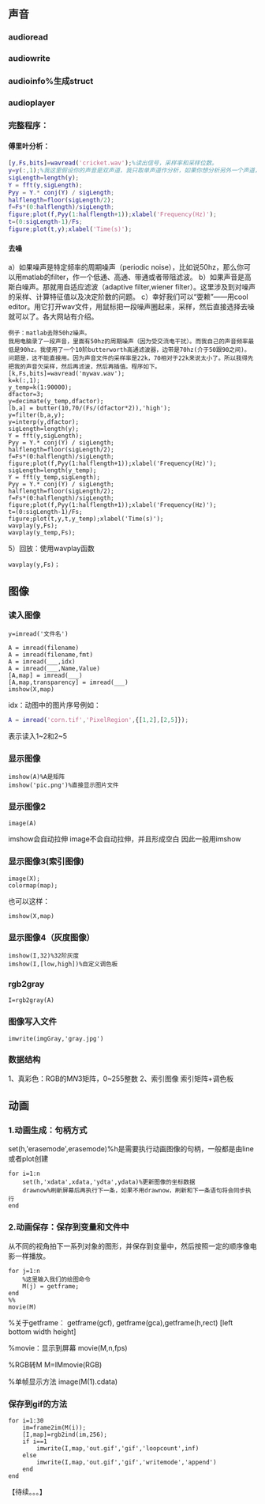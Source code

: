 
## 声音
### audioread
### audiowrite
### audioinfo%生成struct
### audioplayer


### 完整程序：

#### 傅里叶分析：
```Matlab
[y,Fs,bits]=wavread('cricket.wav');%读出信号，采样率和采样位数。
y=y(:,1);%我这里假设你的声音是双声道，我只取单声道作分析，如果你想分析另外一个声道，请改成y=y(:,2)
sigLength=length(y);
Y = fft(y,sigLength);
Pyy = Y.* conj(Y) / sigLength;
halflength=floor(sigLength/2);
f=Fs*(0:halflength)/sigLength;
figure;plot(f,Pyy(1:halflength+1));xlabel('Frequency(Hz)');
t=(0:sigLength-1)/Fs;
figure;plot(t,y);xlabel('Time(s)');
```
#### 去噪
a）如果噪声是特定频率的周期噪声（periodic noise），比如说50hz，那么你可以用matlab的filter，作一个低通、高通、带通或者带阻滤波。
b）如果声音是高斯白噪声。那就用自适应滤波（adaptive filter,wiener filter）。这里涉及到对噪声的采样、计算特征值以及决定阶数的问题。
c）幸好我们可以“耍赖”——用cool editor。用它打开wav文件，用鼠标把一段噪声圈起来，采样，然后直接选择去噪就可以了。各大网站有介绍。


```
例子：matlab去除50hz噪声。
我用电脑录了一段声音，里面有50hz的周期噪声（因为受交流电干扰）。而我自己的声音频率最低是90hz。我使用了一个10阶butterworth高通滤波器，边带是70hz(介于50跟90之间)。
问题是，这不能直接用。因为声音文件的采样率是22k，70相对于22k来说太小了。所以我得先把我的声音欠采样，然后再滤波，然后再插值。程序如下。
[k,Fs,bits]=wavread('mywav.wav');
k=k(:,1);
y_temp=k(1:90000);
dfactor=3;
y=decimate(y_temp,dfactor);
[b,a] = butter(10,70/(Fs/(dfactor*2)),'high');
y=filter(b,a,y);
y=interp(y,dfactor);
sigLength=length(y);
Y = fft(y,sigLength);
Pyy = Y.* conj(Y) / sigLength;
halflength=floor(sigLength/2);
f=Fs*(0:halflength)/sigLength;
figure;plot(f,Pyy(1:halflength+1));xlabel('Frequency(Hz)');
sigLength=length(y_temp);
Y = fft(y_temp,sigLength);
Pyy = Y.* conj(Y) / sigLength;
halflength=floor(sigLength/2);
f=Fs*(0:halflength)/sigLength;
figure;plot(f,Pyy(1:halflength+1));xlabel('Frequency(Hz)');
t=(0:sigLength-1)/Fs;
figure;plot(t,y,t,y_temp);xlabel('Time(s)');
wavplay(y,Fs);
wavplay(y_temp,Fs);
```
5）回放：使用wavplay函数
```
wavplay(y,Fs)；
```

## 图像
### 读入图像
```
y=imread('文件名')
```

```
A = imread(filename)
A = imread(filename,fmt)
A = imread(___,idx)
A = imread(___,Name,Value)
[A,map] = imread(___)
[A,map,transparency] = imread(___)
imshow(X,map)
```

idx：动图中的图片序号例如：
```Matlab
A = imread('corn.tif','PixelRegion',{[1,2],[2,5]});
```
表示读入1~2和2~5

### 显示图像
```
imshow(A)%A是矩阵
imshow('pic.png')%直接显示图片文件
```

### 显示图像2
```
image(A)
```
imshow会自动拉伸
image不会自动拉伸，并且形成空白
因此一般用imshow

### 显示图像3(索引图像)
```
image(X);
colormap(map);
```
也可以这样：
```
imshow(X,map)
```

### 显示图像4（灰度图像）
```
imshow(I,32)%32阶灰度
imshow(I,[low,high])%自定义调色板
```

### rgb2gray
```
I=rgb2gray(A)
```

### 图像写入文件
```
imwrite(imgGray,'gray.jpg')
```


### 数据结构
1、真彩色：RGB的M*N*3矩阵，0~255整数
2、索引图像  索引矩阵+调色板


## 动画
### 1.动画生成：句柄方式


set(h,'erasemode',erasemode)%h是需要执行动画图像的句柄，一般都是由line或者plot创建
```
for i=1:n
    set(h,'xdata',xdata,'ydta',ydata)%更新图像的坐标数据
    drawnow%刷新屏幕后再执行下一条，如果不用drawnow，刷新和下一条语句将会同步执行
end
```


### 2.动画保存：保存到变量和文件中
从不同的视角拍下一系列对象的图形，并保存到变量中，然后按照一定的顺序像电影一样播放。
```
for j=1:n
    %这里输入我们的绘图命令
    M(j) = getframe;
end
%%
movie(M)
```

%关于getframe：
getframe(gcf), getframe(gca),getframe(h,rect)
[left bottom width height]

%movie：显示到屏幕
movie(M,n,fps)

%RGB转M
M=IMmovie(RGB)


%单帧显示方法
image(M(1).cdata)

### 保存到gif的方法
```
for i=1:30
    im=frame2im(M(i));
    [I,map]=rgb2ind(im,256);
    if i==1
        imwrite(I,map,'out.gif','gif','loopcount',inf)
    else
        imwrite(I,map,'out.gif','gif','writemode','append')
    end
end
```
























【待续。。。】
